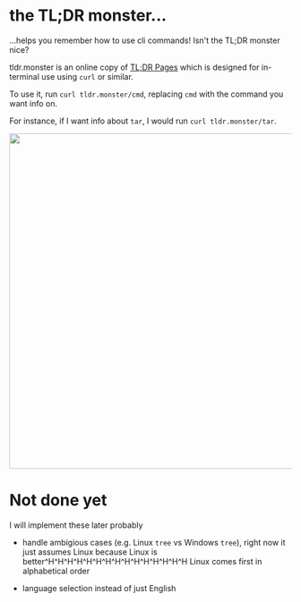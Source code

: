 # the TL;DR monster...

...helps you remember how to use cli commands! Isn't the TL;DR monster nice?

tldr.monster is an online copy of [TL;DR Pages](https://github.com/tldr-pages/tldr) which is
designed for in-terminal use using `curl` or similar.

To use it, run `curl tldr.monster/cmd`, replacing `cmd` with the command you want info on.

For instance, if I want info about `tar`, I would run `curl tldr.monster/tar`.

<p align="center">
  <img width="600" src="https://raw.githubusercontent.com/auburnsummer/tldr-monster/master/tldr.svg">
</p>

# Not done yet

I will implement these later probably

 - handle ambigious cases (e.g. Linux `tree` vs Windows `tree`), right now it just assumes Linux because Linux is better^H^H^H^H^H^H^H^H^H^H^H^H^H^H^H Linux comes first in alphabetical order

 - language selection instead of just English